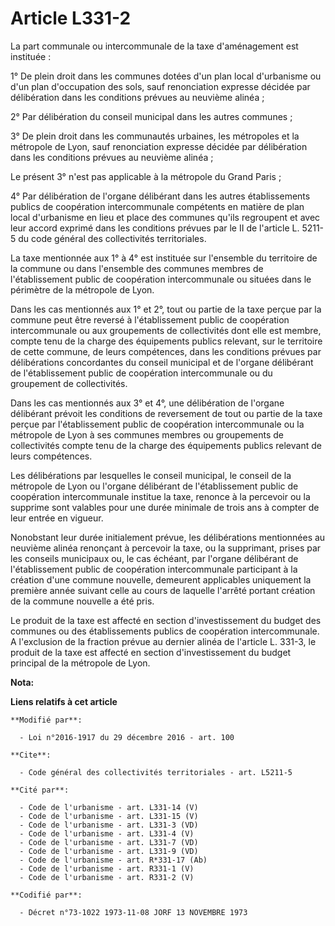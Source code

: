 # Article L331-2

La part communale ou intercommunale de la taxe d'aménagement est instituée : 

1° De plein droit dans les communes dotées d'un plan local d'urbanisme ou d'un plan d'occupation des sols, sauf renonciation
expresse décidée par délibération dans les conditions prévues au neuvième alinéa ; 

2° Par délibération du conseil municipal dans les autres communes ; 

3° De plein droit dans les communautés urbaines, les métropoles et la métropole de Lyon, sauf renonciation expresse décidée
par délibération dans les conditions prévues au neuvième alinéa ; 

Le présent 3° n'est pas applicable à la métropole du Grand Paris ; 

4° Par délibération de l'organe délibérant dans les autres établissements publics de coopération intercommunale compétents en
matière de plan local d'urbanisme en lieu et place des communes qu'ils regroupent et avec leur accord exprimé dans les
conditions prévues par le II de l'article L. 5211-5 du code général des collectivités territoriales. 

La taxe mentionnée aux 1° à 4° est instituée sur l'ensemble du territoire de la commune ou dans l'ensemble des communes
membres de l'établissement public de coopération intercommunale ou situées dans le périmètre de la métropole de Lyon. 

Dans les cas mentionnés aux 1° et 2°, tout ou partie de la taxe perçue par la commune peut être reversé à l'établissement
public de coopération intercommunale ou aux groupements de collectivités dont elle est membre, compte tenu de la charge des
équipements publics relevant, sur le territoire de cette commune, de leurs compétences, dans les conditions prévues par
délibérations concordantes du conseil municipal et de l'organe délibérant de l'établissement public de coopération
intercommunale ou du groupement de collectivités. 

Dans les cas mentionnés aux 3° et 4°, une délibération de l'organe délibérant prévoit les conditions de reversement de tout
ou partie de la taxe perçue par l'établissement public de coopération intercommunale ou la métropole de Lyon à ses communes
membres ou groupements de collectivités compte tenu de la charge des équipements publics relevant de leurs compétences. 

Les délibérations par lesquelles le conseil municipal, le conseil de la métropole de Lyon ou l'organe délibérant de
l'établissement public de coopération intercommunale institue la taxe, renonce à la percevoir ou la supprime sont valables
pour une durée minimale de trois ans à compter de leur entrée en vigueur. 

Nonobstant leur durée initialement prévue, les délibérations mentionnées au neuvième alinéa renonçant à percevoir la taxe, ou
la supprimant, prises par les conseils municipaux ou, le cas échéant, par l'organe délibérant de l'établissement public de
coopération intercommunale participant à la création d'une commune nouvelle, demeurent applicables uniquement la première
année suivant celle au cours de laquelle l'arrêté portant création de la commune nouvelle a été pris.

Le produit de la taxe est affecté en section d'investissement du budget des communes ou des établissements publics de
coopération intercommunale. A l'exclusion de la fraction prévue au dernier alinéa de l'article L. 331-3, le produit de la
taxe est affecté en section d'investissement du budget principal de la métropole de Lyon.

**Nota:**



**Liens relatifs à cet article**

	**Modifié par**:

	  - Loi n°2016-1917 du 29 décembre 2016 - art. 100

	**Cite**:

	  - Code général des collectivités territoriales - art. L5211-5

	**Cité par**:

	  - Code de l'urbanisme - art. L331-14 (V)
	  - Code de l'urbanisme - art. L331-15 (V)
	  - Code de l'urbanisme - art. L331-3 (VD)
	  - Code de l'urbanisme - art. L331-4 (V)
	  - Code de l'urbanisme - art. L331-7 (VD)
	  - Code de l'urbanisme - art. L331-9 (VD)
	  - Code de l'urbanisme - art. R*331-17 (Ab)
	  - Code de l'urbanisme - art. R331-1 (V)
	  - Code de l'urbanisme - art. R331-2 (V)

	**Codifié par**:

	  - Décret n°73-1022 1973-11-08 JORF 13 NOVEMBRE 1973

